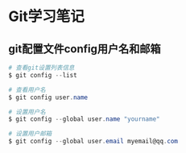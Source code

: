 # Git学习笔记
## git配置文件config用户名和邮箱
```powershell
# 查看git设置列表信息
$ git config --list

# 查看用户名
$ git config user.name

# 设置用户名
$ git config --global user.name "yourname"

# 设置用户邮箱
$ git config --global user.email myemail@qq.com
```